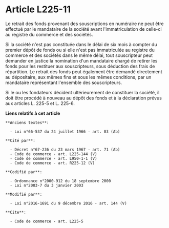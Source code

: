 # Article L225-11

Le retrait des fonds provenant des souscriptions en numéraire ne peut être effectué par le mandataire de la société avant
l'immatriculation de celle-ci au registre du commerce et des sociétés. 

Si la société n'est pas constituée dans le délai de six mois à compter du premier dépôt de fonds ou si elle n'est pas
immatriculée au registre du commerce et des sociétés dans le même délai, tout souscripteur peut demander en justice la
nomination d'un mandataire chargé de retirer les fonds pour les restituer aux souscripteurs, sous déduction des frais de
répartition. Le retrait des fonds peut également être demandé directement au dépositaire, aux mêmes fins et sous les mêmes
conditions, par un mandataire représentant l'ensemble des souscripteurs.

Si le ou les fondateurs décident ultérieurement de constituer la société, il doit être procédé à nouveau au dépôt des fonds
et à la déclaration prévus aux articles L. 225-5 et L. 225-6.

**Liens relatifs à cet article**

	**Anciens textes**:

	  - Loi n°66-537 du 24 juillet 1966 - art. 83 (Ab)

	**Cité par**:

	  - Décret n°67-236 du 23 mars 1967 - art. 71 (Ab)
	  - Code de commerce - art. L225-144 (V)
	  - Code de commerce - art. L950-1-1 (V)
	  - Code de commerce - art. R225-12 (V)

	**Codifié par**:

	  - Ordonnance n°2000-912 du 18 septembre 2000
	  - Loi n°2003-7 du 3 janvier 2003

	**Modifié par**:

	  - Loi n°2016-1691 du 9 décembre 2016 - art. 144 (V)

	**Cite**:

	  - Code de commerce - art. L225-5
